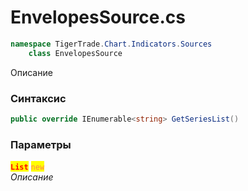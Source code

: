 
# EnvelopesSource.cs
```csharp
namespace TigerTrade.Chart.Indicators.Sources  
    class EnvelopesSource
```

Описание

### Синтаксис
```csharp
public override IEnumerable<string> GetSeriesList()
```

### Параметры  
<mark style="color:red;">**`List`**</mark> <mark style="color:coral;">`new`</mark>  
 *Описание*  
  

                    
                    